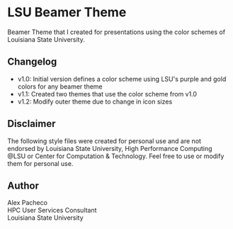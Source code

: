 # LSU Beamer Theme

Beamer Theme that I created for presentations using the color schemes of Louisiana State University.

## Changelog

 * v1.0: Initial version defines a color scheme using LSU's purple and gold colors for any beamer theme
 * v1.1: Created two themes that use the color scheme from v1.0
 * v1.2: Modify outer theme due to change in icon sizes

## Disclaimer

The following style files were created for personal use and are not endorsed by Louisiana State University, High Performance Computing @LSU or Center for Computation & Technology. Feel free to use or modify them for personal use.

## Author

Alex Pacheco  
HPC User Services Consultant  
Louisiana State University  

